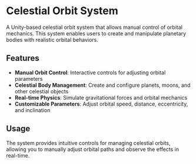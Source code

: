 # Celestial Orbit System

A Unity-based celestial orbit system that allows manual control of orbital mechanics. This system enables users to create and manipulate planetary bodies with realistic orbital behaviors.

## Features

- **Manual Orbit Control**: Interactive controls for adjusting orbital parameters
- **Celestial Body Management**: Create and configure planets, moons, and other celestial objects
- **Real-time Physics**: Simulate gravitational forces and orbital mechanics
- **Customizable Parameters**: Adjust orbital speed, distance, eccentricity, and inclination

## Usage

The system provides intuitive controls for managing celestial orbits, allowing you to manually adjust orbital paths and observe the effects in real-time.